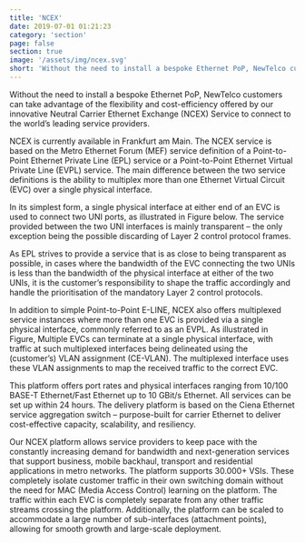 ```yaml
---
title: 'NCEX'
date: 2019-07-01 01:21:23
category: 'section'
page: false
section: true
image: '/assets/img/ncex.svg'
short: 'Without the need to install a bespoke Ethernet PoP, NewTelco customers can take advantage of the flexibility and cost-efficiency offered by our innovative Neutral Carrier Ethernet Exchange (NCEX) Service to connect to the world’s leading service providers.'
---
```


Without the need to install a bespoke Ethernet PoP, NewTelco customers can take advantage of the flexibility and cost-efficiency offered by our innovative Neutral Carrier Ethernet Exchange (NCEX) Service to connect to the world’s leading service providers.

NCEX is currently available in Frankfurt am Main. The NCEX service is based on the Metro Ethernet Forum (MEF) service definition of a Point-to-Point Ethernet Private Line (EPL) service or a Point-to-Point Ethernet Virtual Private Line (EVPL) service. The main difference between the two service definitions is the ability to multiplex more than one Ethernet Virtual Circuit (EVC) over a single physical interface.

In its simplest form, a single physical interface at either end of an EVC is used to connect two UNI ports, as illustrated in Figure below. The service provided between the two UNI interfaces is mainly transparent – the only exception being the possible discarding of Layer 2 control protocol frames.

As EPL strives to provide a service that is as close to being transparent as possible, in cases where the bandwidth of the EVC connecting the two UNIs is less than the bandwidth of the physical interface at either of the two UNIs, it is the customer’s responsibility to shape the traffic accordingly and handle the prioritisation of the mandatory Layer 2 control protocols.

In addition to simple Point-to-Point E-LINE, NCEX also offers multiplexed service instances where more than one EVC is provided via a single physical interface, commonly referred to as an EVPL. As illustrated in Figure, Multiple EVCs can terminate at a single physical interface, with traffic at such multiplexed interfaces being delineated using the (customer’s) VLAN assignment (CE-VLAN). The multiplexed interface uses these VLAN assignments to map the received traffic to the correct EVC.

This platform offers port rates and physical interfaces ranging from 10/100 BASE-T Ethernet/Fast Ethernet up to 10 GBit/s Ethernet. All services can be set up within 24 hours. The delivery platform is based on the Ciena Ethernet service aggregation switch – purpose-built for carrier Ethernet to deliver cost-effective capacity, scalability, and resiliency.

Our NCEX platform allows service providers to keep pace with the constantly increasing demand for bandwidth and next-generation services that support business, mobile backhaul, transport and residential applications in metro networks. The platform supports 30.000+ VSIs. These completely isolate customer traffic in their own switching domain without the need for MAC (Media Access Control) learning on the platform. The traffic within each EVC is completely separate from any other traffic streams crossing the platform. Additionally, the platform can be scaled to accommodate a large number of sub-interfaces (attachment points), allowing for smooth growth and large-scale deployment.
